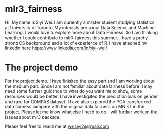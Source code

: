 # mlr3_fairness
Hi. My name is Siyi Wei. I am currently a master student studying statistics at University of Toronto. My interests are about Data Science and Machine Learning. I would love to explore more about Data Fairness. So I am thinking whether I could contribute to mlr3-fairness this summer. I have a pretty strong CS background and a lot of experience of R. I have attached my linkedin here https://www.linkedin.com/in/siyi-wei/

# The project demo
For the project demo. I have finished the easy part and I am working about the medium part. Since I am not familiar about data fairness before. I may need some further guidance to what do you want me to show, some resources would be better. I have investigated the prediction bias on gender and race for COMPAS dataset. I have also explored the PCA transformed data fairness compare with the original data fairness on MNIST in the project. Please let me know what else I need to do. I will further work on the Issues about mlr3 package.

Please feel free to reach me at weisiyi2@gmail.com
